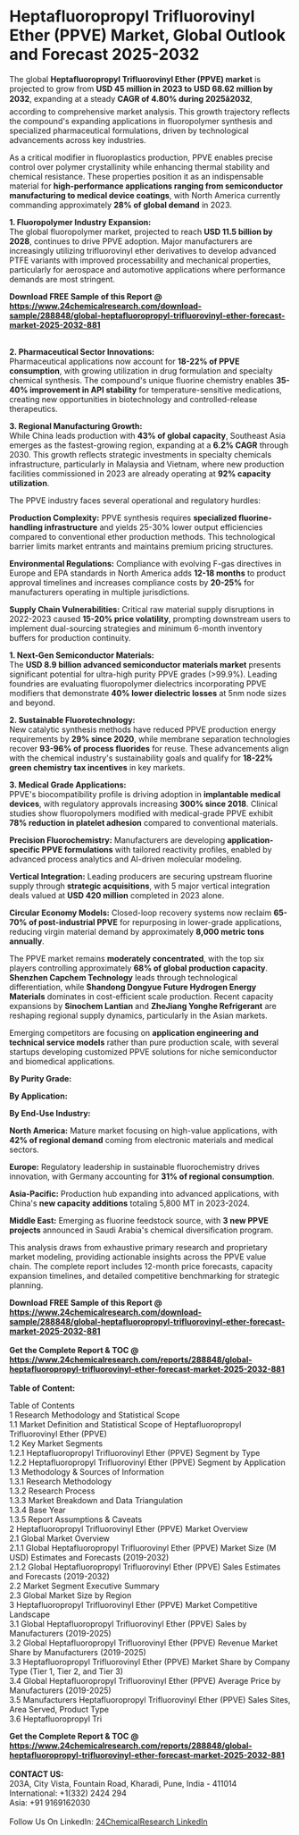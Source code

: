 <h1>Heptafluoropropyl Trifluorovinyl Ether (PPVE) Market, Global Outlook and Forecast 2025-2032</h1><p>The global <strong>Heptafluoropropyl Trifluorovinyl Ether (PPVE) market</strong> is projected to grow from <strong>USD 45 million in 2023 to USD 68.62 million by 2032</strong>, expanding at a steady <strong>CAGR of 4.80% during 2025â2032</strong>, according to comprehensive market analysis. This growth trajectory reflects the compound's expanding applications in fluoropolymer synthesis and specialized pharmaceutical formulations, driven by technological advancements across key industries.</p><p>As a critical modifier in fluoroplastics production, PPVE enables precise control over polymer crystallinity while enhancing thermal stability and chemical resistance. These properties position it as an indispensable material for <strong>high-performance applications ranging from semiconductor manufacturing to medical device coatings</strong>, with North America currently commanding approximately <strong>28% of global demand</strong> in 2023.</p><p><strong>1. Fluoropolymer Industry Expansion:</strong><br>
The global fluoropolymer market, projected to reach <strong>USD 11.5 billion by 2028</strong>, continues to drive PPVE adoption. Major manufacturers are increasingly utilizing trifluorovinyl ether derivatives to develop advanced PTFE variants with improved processability and mechanical properties, particularly for aerospace and automotive applications where performance demands are most stringent.</p><div><b>Download FREE Sample of this Report @ 
            <a href="https://www.24chemicalresearch.com/download-sample/288848/global-heptafluoropropyl-trifluorovinyl-ether-forecast-market-2025-2032-881">
            https://www.24chemicalresearch.com/download-sample/288848/global-heptafluoropropyl-trifluorovinyl-ether-forecast-market-2025-2032-881</a></b></div><br><p><strong>2. Pharmaceutical Sector Innovations:</strong><br>
Pharmaceutical applications now account for <strong>18-22% of PPVE consumption</strong>, with growing utilization in drug formulation and specialty chemical synthesis. The compound's unique fluorine chemistry enables <strong>35-40% improvement in API stability</strong> for temperature-sensitive medications, creating new opportunities in biotechnology and controlled-release therapeutics.</p><p><strong>3. Regional Manufacturing Growth:</strong><br>
While China leads production with <strong>43% of global capacity</strong>, Southeast Asia emerges as the fastest-growing region, expanding at a <strong>6.2% CAGR</strong> through 2030. This growth reflects strategic investments in specialty chemicals infrastructure, particularly in Malaysia and Vietnam, where new production facilities commissioned in 2023 are already operating at <strong>92% capacity utilization</strong>.</p><p>The PPVE industry faces several operational and regulatory hurdles:</p><p><strong>Production Complexity:</strong> PPVE synthesis requires <strong>specialized fluorine-handling infrastructure</strong> and yields 25-30% lower output efficiencies compared to conventional ether production methods. This technological barrier limits market entrants and maintains premium pricing structures.</p><p><strong>Environmental Regulations:</strong> Compliance with evolving F-gas directives in Europe and EPA standards in North America adds <strong>12-18 months</strong> to product approval timelines and increases compliance costs by <strong>20-25%</strong> for manufacturers operating in multiple jurisdictions.</p><p><strong>Supply Chain Vulnerabilities:</strong> Critical raw material supply disruptions in 2022-2023 caused <strong>15-20% price volatility</strong>, prompting downstream users to implement dual-sourcing strategies and minimum 6-month inventory buffers for production continuity.</p><p><strong>1. Next-Gen Semiconductor Materials:</strong><br>
The <strong>USD 8.9 billion advanced semiconductor materials market</strong> presents significant potential for ultra-high purity PPVE grades (&gt;99.9%). Leading foundries are evaluating fluoropolymer dielectrics incorporating PPVE modifiers that demonstrate <strong>40% lower dielectric losses</strong> at 5nm node sizes and beyond.</p><p><strong>2. Sustainable Fluorotechnology:</strong><br>
New catalytic synthesis methods have reduced PPVE production energy requirements by <strong>29% since 2020</strong>, while membrane separation technologies recover <strong>93-96% of process fluorides</strong> for reuse. These advancements align with the chemical industry's sustainability goals and qualify for <strong>18-22% green chemistry tax incentives</strong> in key markets.</p><p><strong>3. Medical Grade Applications:</strong><br>
PPVE's biocompatibility profile is driving adoption in <strong>implantable medical devices</strong>, with regulatory approvals increasing <strong>300% since 2018</strong>. Clinical studies show fluoropolymers modified with medical-grade PPVE exhibit <strong>78% reduction in platelet adhesion</strong> compared to conventional materials.</p><p><strong>Precision Fluorochemistry:</strong> Manufacturers are developing <strong>application-specific PPVE formulations</strong> with tailored reactivity profiles, enabled by advanced process analytics and AI-driven molecular modeling.</p><p><strong>Vertical Integration:</strong> Leading producers are securing upstream fluorine supply through <strong>strategic acquisitions</strong>, with 5 major vertical integration deals valued at <strong>USD 420 million</strong> completed in 2023 alone.</p><p><strong>Circular Economy Models:</strong> Closed-loop recovery systems now reclaim <strong>65-70% of post-industrial PPVE</strong> for repurposing in lower-grade applications, reducing virgin material demand by approximately <strong>8,000 metric tons annually</strong>.</p><p>The PPVE market remains <strong>moderately concentrated</strong>, with the top six players controlling approximately <strong>68% of global production capacity</strong>. <strong>Shenzhen Capchem Technology</strong> leads through technological differentiation, while <strong>Shandong Dongyue Future Hydrogen Energy Materials</strong> dominates in cost-efficient scale production. Recent capacity expansions by <strong>Sinochem Lantian</strong> and <strong>ZheJiang Yonghe Refrigerant</strong> are reshaping regional supply dynamics, particularly in the Asian markets.</p><p>Emerging competitors are focusing on <strong>application engineering and technical service models</strong> rather than pure production scale, with several startups developing customized PPVE solutions for niche semiconductor and biomedical applications.</p><p><strong>By Purity Grade:</strong></p><p><strong>By Application:</strong></p><p><strong>By End-Use Industry:</strong></p><p><strong>North America:</strong> Mature market focusing on high-value applications, with <strong>42% of regional demand</strong> coming from electronic materials and medical sectors.</p><p><strong>Europe:</strong> Regulatory leadership in sustainable fluorochemistry drives innovation, with Germany accounting for <strong>31% of regional consumption</strong>.</p><p><strong>Asia-Pacific:</strong> Production hub expanding into advanced applications, with China's <strong>new capacity additions</strong> totaling 5,800 MT in 2023-2024.</p><p><strong>Middle East:</strong> Emerging as fluorine feedstock source, with <strong>3 new PPVE projects</strong> announced in Saudi Arabia's chemical diversification program.</p><p>This analysis draws from exhaustive primary research and proprietary market modeling, providing actionable insights across the PPVE value chain. The complete report includes 12-month price forecasts, capacity expansion timelines, and detailed competitive benchmarking for strategic planning.</p><div><b>Download FREE Sample of this Report @ 
            <a href="https://www.24chemicalresearch.com/download-sample/288848/global-heptafluoropropyl-trifluorovinyl-ether-forecast-market-2025-2032-881">
            https://www.24chemicalresearch.com/download-sample/288848/global-heptafluoropropyl-trifluorovinyl-ether-forecast-market-2025-2032-881</a></b></div><br><div><b>Get the Complete Report & TOC @ 
            <a href="https://www.24chemicalresearch.com/reports/288848/global-heptafluoropropyl-trifluorovinyl-ether-forecast-market-2025-2032-881">
            https://www.24chemicalresearch.com/reports/288848/global-heptafluoropropyl-trifluorovinyl-ether-forecast-market-2025-2032-881</a></b></div><br>
            <b>Table of Content:</b><p>Table of Contents<br />
1 Research Methodology and Statistical Scope<br />
1.1 Market Definition and Statistical Scope of Heptafluoropropyl Trifluorovinyl Ether (PPVE)<br />
1.2 Key Market Segments<br />
1.2.1 Heptafluoropropyl Trifluorovinyl Ether (PPVE) Segment by Type<br />
1.2.2 Heptafluoropropyl Trifluorovinyl Ether (PPVE) Segment by Application<br />
1.3 Methodology & Sources of Information<br />
1.3.1 Research Methodology<br />
1.3.2 Research Process<br />
1.3.3 Market Breakdown and Data Triangulation<br />
1.3.4 Base Year<br />
1.3.5 Report Assumptions & Caveats<br />
2 Heptafluoropropyl Trifluorovinyl Ether (PPVE) Market Overview<br />
2.1 Global Market Overview<br />
2.1.1 Global Heptafluoropropyl Trifluorovinyl Ether (PPVE) Market Size (M USD) Estimates and Forecasts (2019-2032)<br />
2.1.2 Global Heptafluoropropyl Trifluorovinyl Ether (PPVE) Sales Estimates and Forecasts (2019-2032)<br />
2.2 Market Segment Executive Summary<br />
2.3 Global Market Size by Region<br />
3 Heptafluoropropyl Trifluorovinyl Ether (PPVE) Market Competitive Landscape<br />
3.1 Global Heptafluoropropyl Trifluorovinyl Ether (PPVE) Sales by Manufacturers (2019-2025)<br />
3.2 Global Heptafluoropropyl Trifluorovinyl Ether (PPVE) Revenue Market Share by Manufacturers (2019-2025)<br />
3.3 Heptafluoropropyl Trifluorovinyl Ether (PPVE) Market Share by Company Type (Tier 1, Tier 2, and Tier 3)<br />
3.4 Global Heptafluoropropyl Trifluorovinyl Ether (PPVE) Average Price by Manufacturers (2019-2025)<br />
3.5 Manufacturers Heptafluoropropyl Trifluorovinyl Ether (PPVE) Sales Sites, Area Served, Product Type<br />
3.6 Heptafluoropropyl Tri</p><div><b>Get the Complete Report & TOC @ 
            <a href="https://www.24chemicalresearch.com/reports/288848/global-heptafluoropropyl-trifluorovinyl-ether-forecast-market-2025-2032-881">
            https://www.24chemicalresearch.com/reports/288848/global-heptafluoropropyl-trifluorovinyl-ether-forecast-market-2025-2032-881</a></b></div><br><b>CONTACT US:</b><br>
            203A, City Vista, Fountain Road, Kharadi, Pune, India - 411014<br>
            International: +1(332) 2424 294<br>
            Asia: +91 9169162030 <br><br>
            Follow Us On LinkedIn: <a href="https://www.linkedin.com/company/24chemicalresearch/">24ChemicalResearch LinkedIn</a>